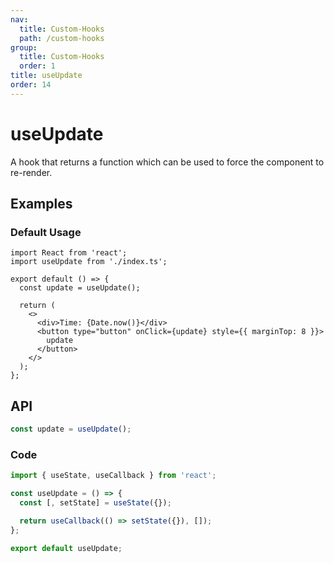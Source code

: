 ```yaml
---
nav:
  title: Custom-Hooks
  path: /custom-hooks
group:
  title: Custom-Hooks
  order: 1
title: useUpdate
order: 14
---
```


# useUpdate

A hook that returns a function which can be used to force the component to re-render.

## Examples

### Default Usage

```tsx
import React from 'react';
import useUpdate from './index.ts';

export default () => {
  const update = useUpdate();

  return (
    <>
      <div>Time: {Date.now()}</div>
      <button type="button" onClick={update} style={{ marginTop: 8 }}>
        update
      </button>
    </>
  );
};
```

## API

```typescript
const update = useUpdate();
```

### Code

```ts
import { useState, useCallback } from 'react';

const useUpdate = () => {
  const [, setState] = useState({});

  return useCallback(() => setState({}), []);
};

export default useUpdate;
```
